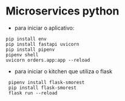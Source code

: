 # Microservices python
- para iniciar o aplicativo:
```
pip install env
pip install fastapi uvicorn
pip install pipenv
pipenv shell
uvicorn orders.app:app --reload
```

- para iniciar o kitchen que utiliza o flask
```
 pipenv install flask-smorest
 pip install flask-smorest
 flask run --reload
```